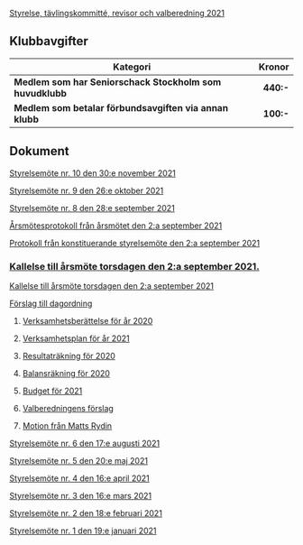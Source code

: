 
[Styrelse, tävlingskommitté, revisor och valberedning 2021](SENIOR/htmfiler/seniorstyrelse_2021.pdf)

## Klubbavgifter

Kategori|Kronor
---|---:
<b>Medlem som har Seniorschack Stockholm som huvudklubb</b>|<b>440:-</b>
<b>Medlem som betalar förbundsavgiften via annan klubb</b>|<b>100:-</b>


## Dokument

[Styrelsemöte nr. 10 den 30:e november 2021](SENIOR/htmfiler/Protokoll_SrS_nr10_2021.pdf)

[Styrelsemöte nr. 9 den 26:e oktober 2021](SENIOR/htmfiler/Protokoll_SrS_nr9_2021.pdf)

[Styrelsemöte nr. 8 den 28:e september 2021](SENIOR/htmfiler/Protokoll_SrS_nr8_2021.pdf)

[Årsmötesprotokoll från årsmötet den 2:a september 2021](SENIOR/htmfiler/arsmote_protokoll_2021.pdf)

[Protokoll från konstituerande styrelsemöte den 2:a september 2021](SENIOR/htmfiler/Protokoll_SrS_nr7_2021.pdf)
###  <a href = "Kallelse_arsmote_2021.pdf" >Kallelse till årsmöte torsdagen den 2:a september 2021. </a>

[Kallelse till årsmöte torsdagen den 2:a september 2021](SENIOR/htmfiler/Kallelse_arsmote_2021.pdf)

[Förslag till dagordning](SENIOR/htmfiler/Dagordning_arsmote_2021.pdf)

1. [Verksamhetsberättelse för år 2020](SENIOR/htmfiler/Verksamhetsberattelse_2020.pdf)

1. [Verksamhetsplan för år 2021](SENIOR/htmfiler/SrS_Verksamhetsplan_2021.pdf)

1. [Resultaträkning för 2020](SENIOR/htmfiler/SrS_Resultatrakning_2020_20210818.pdf)

1. [Balansräkning för 2020](SENIOR/htmfiler/SrS_Balansrakning_2020_20210818.pdf)

1. [Budget för 2021](SENIOR/htmfiler/SrS_Budget_2021.pdf)

1. [Valberedningens förslag](SENIOR/htmfiler/ValberedningensForslag_2021-09-02.pdf)

1. [Motion från Matts Rydin](SENIOR/htmfiler/Motion_Matts_Rydin.pdf)

[Styrelsemöte nr. 6 den 17:e augusti 2021](SENIOR/htmfiler/Protokoll_SrS_nr6_2021.pdf)

[Styrelsemöte nr. 5 den 20:e maj 2021](SENIOR/htmfiler/Protokoll_SrS_nr5_2021.pdf)

[Styrelsemöte nr. 4 den 16:e april 2021](SENIOR/htmfiler/Protokoll_SrS_nr4_2021.pdf)

[Styrelsemöte nr. 3 den 16:e mars 2021](SENIOR/htmfiler/Protokoll_SrS_nr3_2021.pdf)

[Styrelsemöte nr. 2 den 18:e februari 2021](SENIOR/htmfiler/Protokoll_SrS_nr2_2021.pdf)

[Styrelsemöte nr. 1 den 19:e januari 2021](SENIOR/htmfiler/Protokoll_SrS_nr1_2021.pdf)
